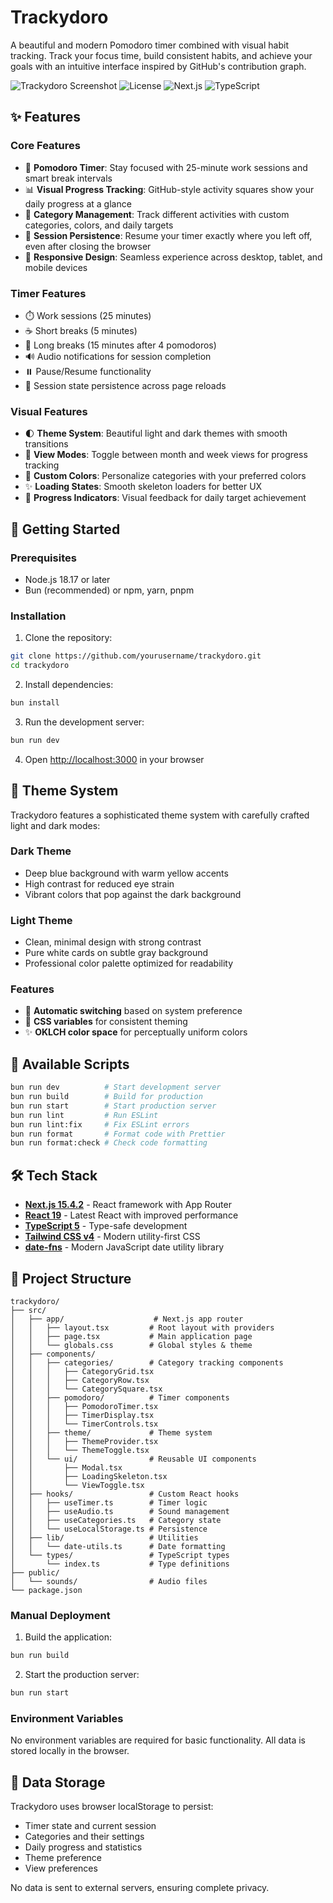 # Trackydoro

A beautiful and modern Pomodoro timer combined with visual habit tracking. Track your focus time, build consistent habits, and achieve your goals with an intuitive interface inspired by GitHub's contribution graph.

![Trackydoro Screenshot](https://img.shields.io/badge/Version-1.0.0-blue)
![License](https://img.shields.io/badge/License-MIT-green)
![Next.js](https://img.shields.io/badge/Next.js-15.4.2-black)
![TypeScript](https://img.shields.io/badge/TypeScript-5.0-blue)

## ✨ Features

### Core Features

- 🍅 **Pomodoro Timer**: Stay focused with 25-minute work sessions and smart break intervals
- 📊 **Visual Progress Tracking**: GitHub-style activity squares show your daily progress at a glance
- 🎯 **Category Management**: Track different activities with custom categories, colors, and daily targets
- 🔄 **Session Persistence**: Resume your timer exactly where you left off, even after closing the browser
- 📱 **Responsive Design**: Seamless experience across desktop, tablet, and mobile devices

### Timer Features

- ⏱️ Work sessions (25 minutes)
- ☕ Short breaks (5 minutes)
- 🌴 Long breaks (15 minutes after 4 pomodoros)
- 🔊 Audio notifications for session completion
- ⏸️ Pause/Resume functionality
- 🔄 Session state persistence across page reloads

### Visual Features

- 🌓 **Theme System**: Beautiful light and dark themes with smooth transitions
- 📅 **View Modes**: Toggle between month and week views for progress tracking
- 🎨 **Custom Colors**: Personalize categories with your preferred colors
- ✨ **Loading States**: Smooth skeleton loaders for better UX
- 🎯 **Progress Indicators**: Visual feedback for daily target achievement

## 🚀 Getting Started

### Prerequisites

- Node.js 18.17 or later
- Bun (recommended) or npm, yarn, pnpm

### Installation

1. Clone the repository:

```bash
git clone https://github.com/yourusername/trackydoro.git
cd trackydoro
```

2. Install dependencies:

```bash
bun install
```

3. Run the development server:

```bash
bun run dev
```

4. Open [http://localhost:3000](http://localhost:3000) in your browser

## 🎨 Theme System

Trackydoro features a sophisticated theme system with carefully crafted light and dark modes:

### Dark Theme

- Deep blue background with warm yellow accents
- High contrast for reduced eye strain
- Vibrant colors that pop against the dark background

### Light Theme

- Clean, minimal design with strong contrast
- Pure white cards on subtle gray background
- Professional color palette optimized for readability

### Features

- 🔄 **Automatic switching** based on system preference
- 🎨 **CSS variables** for consistent theming
- ✨ **OKLCH color space** for perceptually uniform colors

## 📝 Available Scripts

```bash
bun run dev          # Start development server
bun run build        # Build for production
bun run start        # Start production server
bun run lint         # Run ESLint
bun run lint:fix     # Fix ESLint errors
bun run format       # Format code with Prettier
bun run format:check # Check code formatting
```

## 🛠️ Tech Stack

- **[Next.js 15.4.2](https://nextjs.org/)** - React framework with App Router
- **[React 19](https://react.dev/)** - Latest React with improved performance
- **[TypeScript 5](https://www.typescriptlang.org/)** - Type-safe development
- **[Tailwind CSS v4](https://tailwindcss.com/)** - Modern utility-first CSS
- **[date-fns](https://date-fns.org/)** - Modern JavaScript date utility library

## 📁 Project Structure

```
trackydoro/
├── src/
│   ├── app/                    # Next.js app router
│   │   ├── layout.tsx         # Root layout with providers
│   │   ├── page.tsx           # Main application page
│   │   └── globals.css        # Global styles & theme
│   ├── components/
│   │   ├── categories/        # Category tracking components
│   │   │   ├── CategoryGrid.tsx
│   │   │   ├── CategoryRow.tsx
│   │   │   └── CategorySquare.tsx
│   │   ├── pomodoro/          # Timer components
│   │   │   ├── PomodoroTimer.tsx
│   │   │   ├── TimerDisplay.tsx
│   │   │   └── TimerControls.tsx
│   │   ├── theme/             # Theme system
│   │   │   ├── ThemeProvider.tsx
│   │   │   └── ThemeToggle.tsx
│   │   └── ui/                # Reusable UI components
│   │       ├── Modal.tsx
│   │       ├── LoadingSkeleton.tsx
│   │       └── ViewToggle.tsx
│   ├── hooks/                 # Custom React hooks
│   │   ├── useTimer.ts        # Timer logic
│   │   ├── useAudio.ts        # Sound management
│   │   ├── useCategories.ts   # Category state
│   │   └── useLocalStorage.ts # Persistence
│   ├── lib/                   # Utilities
│   │   └── date-utils.ts      # Date formatting
│   └── types/                 # TypeScript types
│       └── index.ts           # Type definitions
├── public/
│   └── sounds/                # Audio files
└── package.json
```

### Manual Deployment

1. Build the application:

```bash
bun run build
```

2. Start the production server:

```bash
bun run start
```

### Environment Variables

No environment variables are required for basic functionality. All data is stored locally in the browser.

## 💾 Data Storage

Trackydoro uses browser localStorage to persist:

- Timer state and current session
- Categories and their settings
- Daily progress and statistics
- Theme preference
- View preferences

No data is sent to external servers, ensuring complete privacy.
